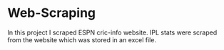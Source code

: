 # Web-Scraping 
In this project I scraped ESPN cric-info website. IPL stats were scraped from the website which was stored in an excel file.
